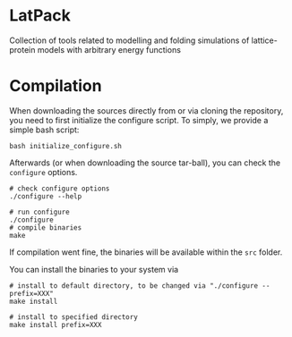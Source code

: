 # LatPack

Collection of tools related to modelling and folding simulations of lattice-protein models with arbitrary energy functions


# Compilation

When downloading the sources directly from or via cloning the repository, you need to first initialize the configure script.
To simply, we provide a simple bash script:

```
bash initialize_configure.sh
```

Afterwards (or when downloading the source tar-ball), you can check the `configure` options.

```
# check configure options
./configure --help

# run configure
./configure
# compile binaries
make
```

If compilation went fine, the binaries will be available within the `src` folder. 

You can install the binaries to your system via

```
# install to default directory, to be changed via "./configure --prefix=XXX"
make install 

# install to specified directory
make install prefix=XXX
```

